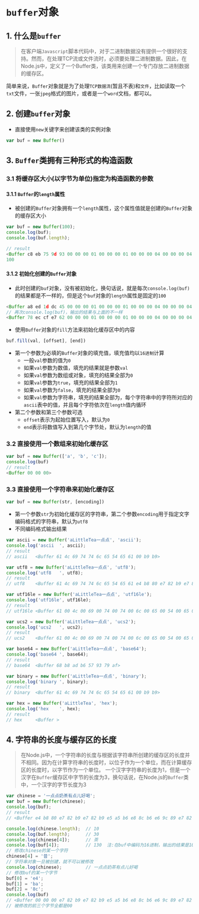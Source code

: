 # `buffer`对象
## 1. 什么是`buffer`
> 在客户端`Javascript`脚本代码中，对于二进制数据没有提供一个很好的支持。然而，在处理TCP流或文件流时，必须要处理二进制数据。因此，在Node.js中，定义了一个Buffer类，该类用来创建一个专门存放二进制数据的缓存区。

简单来说，`Buffer`对象就是为了处理`TCP数据流`(暂且不表)和`文件`，比如读取一个`txt`文件，一张`jpeg`格式的图片，或者是一个`word`文档，都可以。

## 2. 创建`buffer`对象
+ 直接使用`new`关键字来创建该类的实例对象
```javascript
var buf = new Buffer()
```

## 3. `Buffer`类拥有三种形式的构造函数
### 3.1 将缓存区大小(以字节为单位)指定为构造函数的参数
#### 3.1.1 `Buffer`的`length`属性
+ 被创建的`Buffer`对象拥有一个`length`属性，这个属性值就是创建的`Buffer`对象的缓存区大小
```javascript
var buf = new Buffer(100);
console.log(buf);
console.log(buf.length);

// result
<Buffer c8 eb 75 9d 93 00 00 00 01 00 00 00 01 00 00 00 04 00 00 00 04 00 00 00 00 00 00 00 00 00 00 00 28 6e 3e 23 b3 01 00 00 00 00 00 00 00 00 00 00 f8 65 ... >
100
```
#### 3.1.2 初始化创建的`Buffer`对象
+ 此时创建的`buf`对象，没有被初始化，换句话说，就是每次`console.log(buf)`的结果都是不一样的，但是这个`buf`对象的`length`属性是固定的`100`
```javascript
<Buffer a8 ed 1d dc 45 00 00 00 01 00 00 00 01 00 00 00 04 00 00 00 04 00 00 00 00 00 00 00 00 00 00 00 98 53 67 75 90 01 00 00 00 00 00 00 00 00 00 00 68 4b ... >
// 再次console.log(buf)，输出的结果与上面的不一样
<Buffer 78 ec cf e7 62 00 00 00 01 00 00 00 01 00 00 00 04 00 00 00 04 00 00 00 00 00 00 00 00 00 00 00 f8 50 58 d9 fc 01 00 00 00 00 00 00 00 00 00 00 c8 48 ... >
```
+ 使用`Buffer`对象的`fill`方法来初始化缓存区中的内容
```javascript
buf.fill(val, [offset], [end])
```

+ 第一个参数为必填的`Buffer`对象的填充值，填充值均以`16进制`计算
    * 一般`val`参数的值为`0`
    * 如果`val`参数为数值，填充的结果就是参数`val`
    * 如果`val`参数为数组或对象，填充的结果全部为`0`
    * 如果`val`参数为`true`，填充的结果全部为`1`
    * 如果`val`参数为`false`，填充的结果全部为`0`
    * 如果`val`参数为字符串，填充的结果全部为，每个字符串中的字符所对应的`ascii`表中的值，并且每个字符依次在`length`值内循环
+ 第二个参数和第三个参数可选
    * `offset`表示为起始位置写入，默认为`0`
    * `end`表示将数值写入到第几个字节处，默认为`length`的值

### 3.2 直接使用一个数组来初始化缓存区
```javascript
var buf = new Buffer(['a', 'b', 'c']);
console.log(buf)
// result
<Buffer 00 00 00>
```

### 3.3 直接使用一个字符串来初始化缓存区
```javascript
var buf = new Buffer(str, [encoding])
```
+ 第一个参数`str`为初始化缓存区的字符串，第二个参数`encoding`用于指定文字编码格式的字符串，默认为`utf8`
+ 不同编码格式输出结果
```javascript
var ascii = new Buffer('aLittleTea一点点', 'ascii');
console.log('ascii  ', ascii);
// result
// ascii   <Buffer 61 4c 69 74 74 6c 65 54 65 61 00 b9 b9>

var utf8 = new Buffer('aLittleTea一点点', 'utf8');
console.log('utf8   ', utf8);
// result
// utf8    <Buffer 61 4c 69 74 74 6c 65 54 65 61 e4 b8 80 e7 82 b9 e7 82 b9>

var utf16le = new Buffer('aLittleTea一点点', 'utf16le');
console.log('utf16le', utf16le);
// result
// utf16le <Buffer 61 00 4c 00 69 00 74 00 74 00 6c 00 65 00 54 00 65 00 61 00 00 4e b9 70 b9 70>

var ucs2 = new Buffer('aLittleTea一点点', 'ucs2');
console.log('ucs2   ', ucs2);
// result
// ucs2    <Buffer 61 00 4c 00 69 00 74 00 74 00 6c 00 65 00 54 00 65 00 61 00 00 4e b9 70 b9 70>

var base64 = new Buffer('aLittleTea一点点', 'base64');
console.log('base64 ', base64);
// result
// base64  <Buffer 68 b8 ad b6 57 93 79 af>

var binary = new Buffer('aLittleTea一点点', 'binary');
console.log('binary ', binary);
// result
// binary  <Buffer 61 4c 69 74 74 6c 65 54 65 61 00 b9 b9>

var hex = new Buffer('aLittleTea', 'hex');
console.log('hex    ', hex);
// result
// hex     <Buffer >
```

## 4. 字符串的长度与缓存区的长度
> 在Node.js中，一个字符串的长度与根据该字符串所创建的缓存区的长度并不相同。因为在计算字符串的长度时，以位子作为一个单位，而在计算缓存区的长度时，以字节作为一个单位。
一个汉字字符串的长度为1，但是一个汉字在`Buffer`缓存区中字节的长度为3，换句话说，在Node.js的`Buffer`类中，一个汉字的字节长度为3

```javascript
var chinese = '一点点奶茶有点儿好喝';
var buf = new Buffer(chinese);
console.log(buf);
// result
// <Buffer e4 b8 80 e7 82 b9 e7 82 b9 e5 a5 b6 e8 8c b6 e6 9c 89 e7 82 b9 e5 84 bf e5 a5 bd e5 96 9d>

console.log(chinese.length);  // 10
console.log(buf.length);      // 30
console.log(chinese[4]);      // 茶
console.log(buf[4]);          // 130  注:在buf中编码为16进制，输出的结果是10进制  
// 修改chinese的某一个字符
chinese[4] = '昔';
// 字符串对象一旦被创建，就不可以被修改
console.log(chinese);         // 一点点奶茶有点儿好喝
// 修改buf的某一个字节
buf[0] = 'e4';
buf[1] = 'ba';
buf[2] = '8c';
console.log(buf)
// <Buffer 00 00 00 e7 82 b9 e7 82 b9 e5 a5 b6 e8 8c b6 e6 9c 89 e7 82 b9 e5 84 bf e5 a5 bd e5 96 9d>
// 被修改的前三个字节全都是00
```